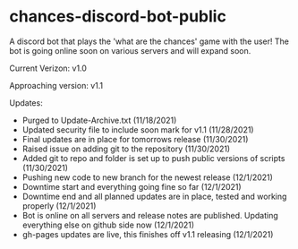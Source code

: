 # chances-discord-bot-public
A discord bot that plays the 'what are the chances' game with the user! The bot is going online soon on various servers and will expand soon.

Current Verizon: v1.0

Approaching version: v1.1

Updates:
- Purged to Update-Archive.txt (11/18/2021)
- Updated security file to include soon mark for v1.1 (11/28/2021)
- Final updates are in place for tomorrows release (11/30/2021)
- Raised issue on adding git to the repository (11/30/2021)
- Added git to repo and folder is set up to push public versions of scripts (11/30/2021)
- Pushing new code to new branch for the newest release (12/1/2021)
- Downtime start and everything going fine so far (12/1/2021)
- Downtime end and all planned updates are in place, tested and working properly (12/1/2021)
- Bot is online on all servers and release notes are published. Updating everything else on github side now (12/1/2021)
- gh-pages updates are live, this finishes off v1.1 releasing (12/1/2021)
